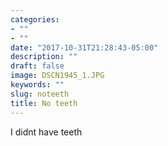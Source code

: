 ```yaml
---
categories:
- ""
- ""
date: "2017-10-31T21:28:43-05:00"
description: ""
draft: false
image: DSCN1945_1.JPG
keywords: ""
slug: noteeth
title: No teeth 
---
```


I didnt have teeth 